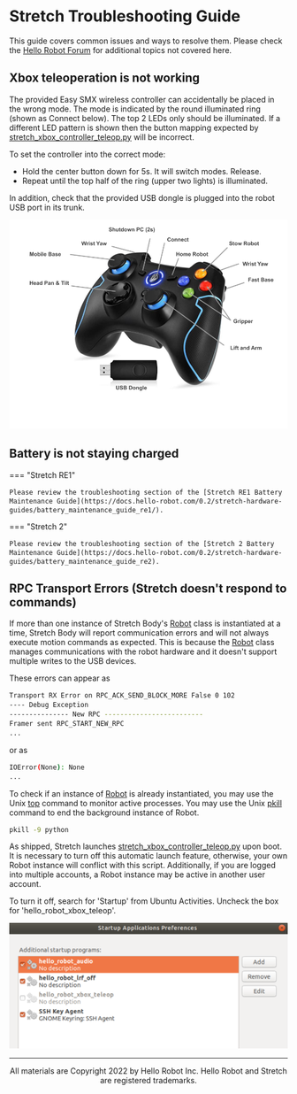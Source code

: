 # Stretch Troubleshooting Guide

This guide covers common issues and ways to resolve them. Please check the [Hello Robot Forum](https://forum.hello-robot.com) for additional topics not covered here.

## Xbox teleoperation is not working 

The provided Easy SMX wireless controller can accidentally be placed in the wrong mode. The mode is indicated by the round illuminated ring (shown as Connect below). The top 2 LEDs only should be illuminated. If a different LED pattern is shown then the button mapping expected by [stretch_xbox_controller_teleop.py](https://github.com/hello-robot/stretch_body/blob/master/tools/bin/stretch_xbox_controller_teleop.py) will be incorrect.

To set the controller into the correct mode:

- Hold the center button down for 5s. It will switch modes. Release.
- Repeat until the top half of the ring (upper two lights) is illuminated.

In addition, check that the provided USB dongle is plugged into the robot USB port in its trunk.

![](./images/xbox.png)

## Battery is not staying charged

=== "Stretch RE1"

    Please review the troubleshooting section of the [Stretch RE1 Battery Maintenance Guide](https://docs.hello-robot.com/0.2/stretch-hardware-guides/battery_maintenance_guide_re1/).

=== "Stretch 2"

    Please review the troubleshooting section of the [Stretch 2 Battery Maintenance Guide](https://docs.hello-robot.com/0.2/stretch-hardware-guides/battery_maintenance_guide_re2).

## RPC Transport Errors (Stretch doesn't respond to commands)

If more than one instance of Stretch Body's [Robot](https://github.com/hello-robot/stretch_body/blob/master/body/stretch_body/robot.py) class is instantiated at a time, Stretch Body will report communication errors and will not always execute motion commands as expected. This is because the [Robot](https://github.com/hello-robot/stretch_body/blob/master/body/stretch_body/robot.py) class manages communications with the robot hardware and it doesn't support multiple writes to the USB devices.

These errors can appear as

```{.bash .no-copy}
Transport RX Error on RPC_ACK_SEND_BLOCK_MORE False 0 102
---- Debug Exception
--------------- New RPC -------------------------
Framer sent RPC_START_NEW_RPC
...
```

or as

```{.bash .no-copy}
IOError(None): None
...
```

To check if an instance of [Robot](https://github.com/hello-robot/stretch_body/blob/master/body/stretch_body/robot.py) is already instantiated, you may use the Unix [top](https://www.unixtutorial.org/commands/top) command to monitor active processes. You may use the Unix [pkill](https://linuxize.com/post/pkill-command-in-linux/) command to end the background instance of Robot.

```{.bash .shell-prompt}
pkill -9 python
```

As shipped, Stretch launches [stretch_xbox_controller_teleop.py](https://github.com/hello-robot/stretch_body/blob/master/tools/bin/stretch_xbox_controller_teleop.py) upon boot. It is necessary to turn off this automatic launch feature, otherwise, your own Robot instance will conflict with this script. Additionally, if you are logged into multiple accounts, a Robot instance may be active in another user account.

To turn it off, search for 'Startup' from Ubuntu Activities. Uncheck the box for 'hello_robot_xbox_teleop'.

![](./images/xbox_off_rs.png)

------
<div align="center"> All materials are Copyright 2022 by Hello Robot Inc. Hello Robot and Stretch are registered trademarks.</div>